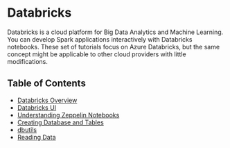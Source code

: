 # Databricks

Databricks is a cloud platform for Big Data Analytics and Machine Learning. You can develop Spark applications
interactively with Databricks notebooks.
These set of tutorials focus on Azure Databricks, but the same concept might be applicable to other cloud providers
with little modifications.

## Table of Contents

- [Databricks Overview](overview/index.md)
- [Databricks UI](user-interface/index.md)
- [Understanding Zeppelin Notebooks](zeppelin-notebooks/index.md)
- [Creating Database and Tables](database-tables/index.md)
- [dbutils](dbutils/index.md)
- [Reading Data](reading-data/index.md)
